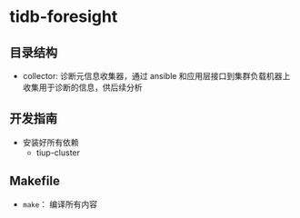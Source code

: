 # tidb-foresight

## 目录结构

- collector: 诊断元信息收集器，通过 ansible 和应用层接口到集群负载机器上收集用于诊断的信息，供后续分析

## 开发指南

- 安装好所有依赖
    - tiup-cluster

## Makefile

* `make`： 编译所有内容

